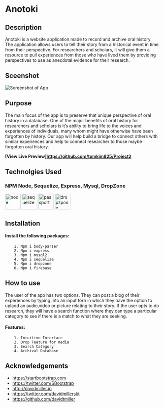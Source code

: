# Anotoki

## Description
Anotoki is a website application made to record and archive oral history. The application allows users to tell their story from a historical event in time from their perspective. For researchers and scholars, it will give them a resource to pull experiences from those who have lived them by providing perspectives to use as anecdotal evidence for their research.

## Sceenshot
![Screenshot of App](http:TA0RJUCP9-FB5LP1CDD/testingphase.gif)

## Purpose
 The main focus of the app is to preserve that unique perspective of oral history in a database. One of the major benefits of oral history for researchers and scholars is it’s ability to bring life to the voices and experiences of individuals, many whom might have otherwise have been forgotten by history. Our app will help build a bridge to connect others with similar experiences and help to connect researcher to those maybe forgotten oral history.

**[View Live Preview]https://github.com/tomkim825/Project2**

## Technolgies Used

### NPM Node, Sequelize, Express, Mysql, DropZone
<img height="50px" alt="node" src="http://i.imgur.com/PYufxoi.png" />
<img height="50px" alt="sequelize" src="http://i.imgur.com/Tb20nQM.png" />
<img height="50px" alt="passport" src="http://i.imgur.com/AFsm9Z1.png" /> 
<img height ="50px" alt= "dropzpone" src= "http://www.dropzonejs.com/images/new-logo.svg" />

## Installation

#### Install the following packages:
        
        1. Npm i body-parser
        2. Npm i express
        3. Npm i mysql2
        4. Npm i sequelize
        5. Npm i dropzone
        6. Npm i firebase

## How to use
The user of the app has two options. They can post a blog of their experiences by typing into an input forn in which they have the option to uplaod an audio,video or picture relating to their story. If the user opts to do research, they will have a search function where they can type a particular category to see if there is a match to what they are seeking.

#### Features:
        
        1. Intuitive Interface
        2. Drop Feature for media
        3. Search Category
        4. Archival Database

       

## Acknowledgements

* https://startbootstrap.com
* https://twitter.com/SBootstrap
* http://davidmiller.io
* https://twitter.com/davidmillerskt
* https://github.com/davidtmiller













